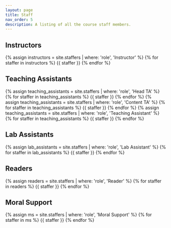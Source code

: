 ```yaml
---
layout: page
title: Staff
nav_order: 5
description: A listing of all the course staff members.
---
```


## Instructors

<div class="role">
  {% assign instructors = site.staffers | where: 'role', 'Instructor' %}
  {% for staffer in instructors %}
  {{ staffer }}
  {% endfor %}
</div>

## Teaching Assistants

<div class="role">
  {% assign teaching_assistants = site.staffers | where: 'role', 'Head TA' %}
  {% for staffer in teaching_assistants %}
  {{ staffer }}
  {% endfor %}
  {% assign teaching_assistants = site.staffers | where: 'role', 'Content TA' %}
  {% for staffer in teaching_assistants %}
  {{ staffer }}
  {% endfor %}
  {% assign teaching_assistants = site.staffers | where: 'role', 'Teaching Assistant' %}
  {% for staffer in teaching_assistants %}
  {{ staffer }}
  {% endfor %}
</div>

## Lab Assistants
<div class="role">
  {% assign lab_assistants = site.staffers | where: 'role', 'Lab Assistant' %}
  {% for staffer in lab_assistants %}
  {{ staffer }}
  {% endfor %}
</div>

## Readers
<div class="role">
  {% assign readers = site.staffers | where: 'role', 'Reader' %}
  {% for staffer in readers %}
  {{ staffer }}
  {% endfor %}
</div>

## Moral Support
<div class="role">
  {% assign ms = site.staffers | where: 'role', 'Moral Support' %}
  {% for staffer in ms %}
  {{ staffer }}
  {% endfor %}
</div>